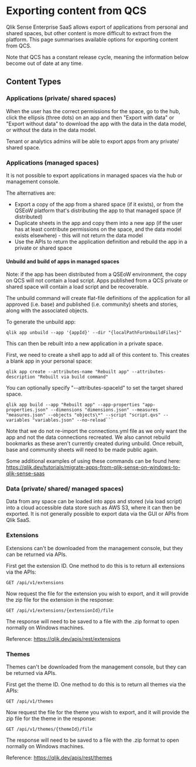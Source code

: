 # Exporting content from QCS

Qlik Sense Enterprise SaaS allows export of applications from personal and shared spaces, but other content is more difficult to extract from the platform. This page summarises available options for exporting content from QCS.

Note that QCS has a constant release cycle, meaning the information below become out of date at any time.

## Content Types

### Applications (private/ shared spaces)

When the user has the correct permissions for the space, go to the hub, click the ellipsis (three dots) on an app and then "Export with data" or "Export without data" to download the app with the data in the data model, or without the data in the data model.

Tenant or analytics admins will be able to export apps from any private/ shared space.

### Applications (managed spaces)

It is not possible to export applications in managed spaces via the hub or management console.

The alternatives are:
* Export a copy of the app from a shared space (if it exists), or from the QSEoW platform that's distributing the app to that managed space (if distributed)
* Duplicate sheets in the app and copy them into a new app (if the user has at least contribute permissions on the space, and the data model exists elsewhere) - this will not return the data model
* Use the APIs to return the application definition and rebuild the app in a private or shared space

#### Unbuild and build of apps in managed spaces

Note: if the app has been distributed from a QSEoW environment, the copy on QCS will not contain a load script. Apps published from a QCS private or shared space will contain a load script and be recoverable.

The unbuild command will create flat-file definitions of the application for all approved (i.e. base) and published (i.e. community) sheets and stories, along with the associated objects.

To generate the unbuild app:

```
qlik app unbuild --app '{appId}' --dir "{localPathForUnbuildFiles}"
```

This can then be rebuilt into a new application in a private space.

First, we need to create a shell app to add all of this content to. This creates a blank app in your personal space:

```
qlik app create --attributes-name "Rebuilt app" --attributes-description "Rebuilt via build command"

```
You can optionally specify "--attributes-spaceId" to set the target shared space.

```
qlik app build --app "Rebuilt app" --app-properties "app-properties.json" --dimensions "dimensions.json" --measures "measures.json" --objects "objects\*" --script "script.qvs" --variables "variables.json" --no-reload```
```

Note that we do not re-import the connections.yml file as we only want the app and not the data connections recreated. We also cannot rebuild bookmarks as these aren't currently created during unbuild. Once rebuilt, base and community sheets will need to be made public again.

Some additional examples of using these commands can be found here: https://qlik.dev/tutorials/migrate-apps-from-qlik-sense-on-windows-to-qlik-sense-saas

### Data (private/ shared/ managed spaces)

Data from any space can be loaded into apps and stored (via load script) into a cloud accessible data store such as AWS S3, where it can then be exported. It is not generally possible to export data via the GUI or APIs from Qlik SaaS.

### Extensions

Extensions can't be downloaded from the management console, but they can be returned via APIs.

First get the extension ID. One method to do this is to return all extensions via the APIs:
```
GET /api/v1/extensions
```

Now request the file for the extension you wish to export, and it will provide the zip file for the extension in the response:
```
GET /api/v1/extensions/{extensionId}/file
```
The response will need to be saved to a file with the .zip format to open normally on Windows machines.

Reference: https://qlik.dev/apis/rest/extensions

### Themes

Themes can't be downloaded from the management console, but they can be returned via APIs.

First get the theme ID. One method to do this is to return all themes via the APIs:

```
GET /api/v1/themes
```

Now request the file for the theme you wish to export, and it will provide the zip file for the theme in the response:

```
GET /api/v1/themes/{themeId}/file
```

The response will need to be saved to a file with the .zip format to open normally on Windows machines.

Reference: https://qlik.dev/apis/rest/themes
